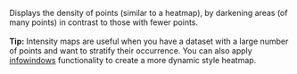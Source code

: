 Displays the density of points (similar to a heatmap), by darkening areas (of many points) in contrast to those with fewer points.<br><br>**Tip:** Intensity maps are useful when you have a dataset with a large number of points and want to stratify their occurrence. You can also apply [infowindows](#infowindows) functionality to create a more dynamic style heatmap.